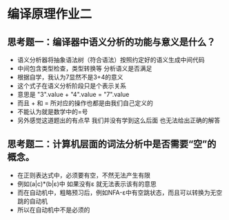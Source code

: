 # 编译原理作业二
## 思考题一：编译器中语义分析的功能与意义是什么？
* 语义分析器将抽象语法树（符合语法）按照约定好的语义生成中间代码
* 中间包含类型检查，类型转换等 分析语义是否满足
* 根据自学，我认为7显然不是3+4的意义
* 这个式子在语义分析阶段只是个表示关系
* 意思是 "3".value + "4".value = "7".value
* 而且 + 和 = 所对应的操作也都是由我们自己定义的
* 不能认为就是数学中的=号
* 另外感觉这道题出的有点早 我们并没有学到这么后面 也无法给出正确的解答

## 思考题二：计算机层面的词法分析中是否需要“空”的概念。
* 在正则表达式中，必须要有空，不然无法产生有限
* 例如(a|c)*(b|ε)中 如果没有ε 就无法表示该有的意思
* 而在自动机中，粗略预习后，例如NFA-ε中有空跳状态，而且可以转换为无空跳的自动机
* 所以在自动机中不是必须的
